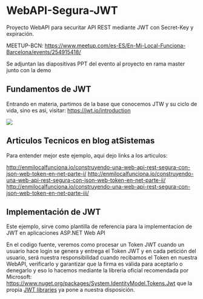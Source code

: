 # WebAPI-Segura-JWT
Proyecto WebAPI para securitar API REST mediante JWT con Secret-Key y expiración.

MEETUP-BCN: https://www.meetup.com/es-ES/En-Mi-Local-Funciona-Barcelona/events/254915418/

Se adjuntan las diapositivas PPT del evento al proyecto en rama master junto con la demo

## Fundamentos de JWT

Entrando en materia, partimos de la base que conocemos JTW y su ciclo de vida, sino es asi, visitar: https://jwt.io/introduction

![](https://cdn.auth0.com/content/jwt/jwt-diagram.png)


## Articulos Tecnicos en blog atSistemas

Para entender mejor este ejemplo, aqui dejo links a los articulos:

http://enmilocalfunciona.io/construyendo-una-web-api-rest-segura-con-json-web-token-en-net-parte-i/
http://enmilocalfunciona.io/construyendo-una-web-api-rest-segura-con-json-web-token-en-net-parte-ii/
http://enmilocalfunciona.io/construyendo-una-web-api-rest-segura-con-json-web-token-en-net-parte-iii/

## Implementación de JWT

Este ejemplo, sirve como plantilla de referencia para la implementacion de JWT en aplicaciones ASP.NET Web API

En el codigo fuente, veremos como procesar un Token JWT cuando un usuario hace login se genera y entrega el Token JWT 
y en cada petición del usuario, será nuestra responsibilidad cuando recibamos el Token en nuestra WebAPI, 
verificarlo y garantizar que la firma es válida para aceptarlo o denegarlo y eso lo hacemos mediante la libreria 
oficial recomendada por Microsoft: https://www.nuget.org/packages/System.IdentityModel.Tokens.Jwt que la propia [JWT libraries](https://jwt.io/#libraries-io) ya pone a nuestra disposición.


